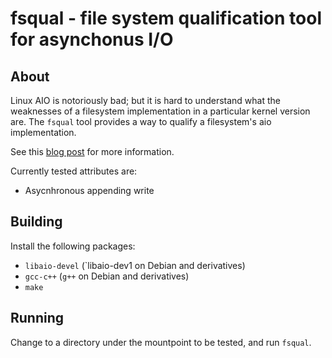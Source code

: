 # fsqual - file system qualification tool for asynchonus I/O

## About

Linux AIO is notoriously bad; but it is hard to understand what the weaknesses of a filesystem implementation in a particular kernel version are. The `fsqual` tool provides a way to qualify a filesystem's aio implementation.

See this [blog post](http://www.scylladb.com/2016/02/09/qualifying-filesystems/) for more information.

Currently tested attributes are:
 * Asycnhronous appending write

## Building

Install the following packages:
 * `libaio-devel` (`libaio-dev1 on Debian and derivatives)
 * `gcc-c++` (`g++` on Debian and derivatives)
 * `make`

## Running

Change to a directory under the mountpoint to be tested, and run `fsqual`.

